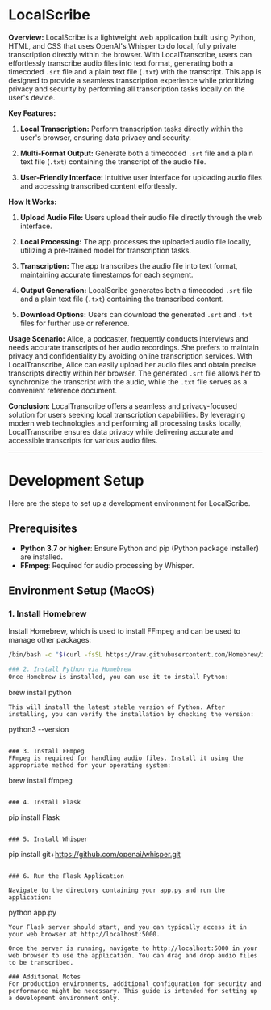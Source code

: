# LocalScribe

**Overview:**
LocalScribe is a lightweight web application built using Python, HTML, and CSS that uses OpenAI's Whisper to do local, fully private transcription directly within the browser. With LocalTranscribe, users can effortlessly transcribe audio files into text format, generating both a timecoded `.srt` file and a plain text file (`.txt`) with the transcript. This app is designed to provide a seamless transcription experience while prioritizing privacy and security by performing all transcription tasks locally on the user's device.

**Key Features:**
1. **Local Transcription:** Perform transcription tasks directly within the user's browser, ensuring data privacy and security.
  
2. **Multi-Format Output:** Generate both a timecoded `.srt` file and a plain text file (`.txt`) containing the transcript of the audio file.
  
3. **User-Friendly Interface:** Intuitive user interface for uploading audio files and accessing transcribed content effortlessly.

**How It Works:**
1. **Upload Audio File:** Users upload their audio file directly through the web interface.
  
2. **Local Processing:** The app processes the uploaded audio file locally, utilizing a pre-trained model for transcription tasks.
  
3. **Transcription:** The app transcribes the audio file into text format, maintaining accurate timestamps for each segment.
  
4. **Output Generation:** LocalScribe generates both a timecoded `.srt` file and a plain text file (`.txt`) containing the transcribed content.
  
5. **Download Options:** Users can download the generated `.srt` and `.txt` files for further use or reference.

**Usage Scenario:**
Alice, a podcaster, frequently conducts interviews and needs accurate transcripts of her audio recordings. She prefers to maintain privacy and confidentiality by avoiding online transcription services. With LocalTranscribe, Alice can easily upload her audio files and obtain precise transcripts directly within her browser. The generated `.srt` file allows her to synchronize the transcript with the audio, while the `.txt` file serves as a convenient reference document.

**Conclusion:**
LocalTranscribe offers a seamless and privacy-focused solution for users seeking local transcription capabilities. By leveraging modern web technologies and performing all processing tasks locally, LocalTranscribe ensures data privacy while delivering accurate and accessible transcripts for various audio files.

***
# Development Setup

Here are the steps to set up a development environment for LocalScribe.

## Prerequisites

- **Python 3.7 or higher**: Ensure Python and pip (Python package installer) are installed.
- **FFmpeg**: Required for audio processing by Whisper.

## Environment Setup (MacOS)

### 1. Install Homebrew
Install Homebrew, which is used to install FFmpeg and can be used to manage other packages:
  ```bash
  /bin/bash -c "$(curl -fsSL https://raw.githubusercontent.com/Homebrew/install/HEAD/install.sh)"
  
### 2. Install Python via Homebrew
Once Homebrew is installed, you can use it to install Python:
```
brew install python
```
This will install the latest stable version of Python. After installing, you can verify the installation by checking the version:
```
python3 --version
```

### 3. Install FFmpeg
FFmpeg is required for handling audio files. Install it using the appropriate method for your operating system:
```
brew install ffmpeg
```

### 4. Install Flask
```
pip install Flask
```

### 5. Install Whisper
```
pip install git+https://github.com/openai/whisper.git
```

### 6. Run the Flask Application

Navigate to the directory containing your app.py and run the application:
```
python app.py
```
Your Flask server should start, and you can typically access it in your web browser at http://localhost:5000.

Once the server is running, navigate to http://localhost:5000 in your web browser to use the application. You can drag and drop audio files to be transcribed.

### Additional Notes
For production environments, additional configuration for security and performance might be necessary. This guide is intended for setting up a development environment only.
